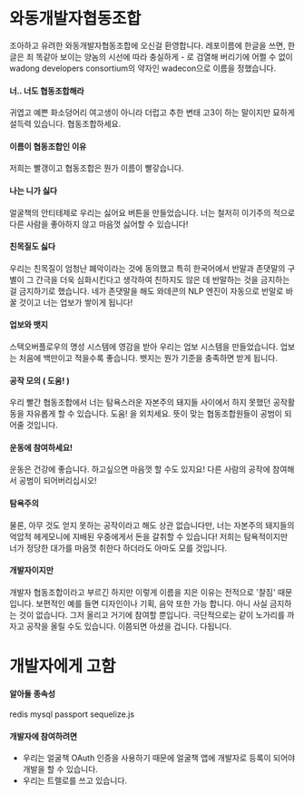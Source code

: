 # 와동개발자협동조합
조아하고 유려한 와동개발자협동조합에 오신걸 환영합니다.
레포이름에 한글을 쓰면, 한글은 죄 똑같아 보이는 양놈의 시선에 따라 충실하게 - 로 검열해 버리기에 어쩔 수 없이 wadong developers consortium의 약자인 wadecon으로 이름을 정했습니다.

#### 너.. 너도 협동조합해라
귀엽고 예쁜 화소덩어리 여고생이 아니라 더럽고 추한 변태 고3이 하는 말이지만 묘하게 설득력 있습니다. 협동조합하세요.

#### 이름이 협동조합인 이유
저희는 빨갱이고 협동조합은 뭔가 이름이 빨갛습니다.

#### 나는 니가 싫다
얼굴책의 안티테제로 우리는 싫어요 버튼을 만들었습니다. 너는 철저히 이기주의 적으로 다른 사람을 좋아하지 않고 마음껏 싫어할 수 있습니다!

#### 친목질도 싫다
우리는 친목질이 엄청난 폐악이라는 것에 동의했고 특히 한국어에서 반말과 존댓말의 구별이 그 간극을 더욱 심화시킨다고 생각하여 친하지도 않은 데 반말하는 것을 금지하는 걸 금지하기로 했습니다. 네가 존댓말을 해도 와데콘의 NLP 엔진이 자동으로 반말로 바꿀 것이고 너는 업보가 쌓이게 됩니다!

#### 업보와 뱃지
스택오버플로우의 명성 시스템에 영감을 받아 우리는 업보 시스템을 만들었습니다. 업보는 처음에 백만이고 적을수록 좋습니다. 뱃지는 뭔가 기준을 충족하면 받게 됩니다.

#### 공작 모의 ( 도움! )
우리 빨간 협동조합에서 너는 탐욕스러운 자본주의 돼지들 사이에서 하지 못했던 공작활동을 자유롭게 할 수 있습니다. 도움! 을 외치세요. 뜻이 맞는 협동조합원들이 공범이 되어줄 것입니다.

#### 운동에 참여하세요!
운동은 건강에 좋습니다. 하고싶으면 마음껏 할 수도 있지요! 다른 사람의 공작에 참여해서 공범이 되어버리십시오!

#### 탐욕주의
물론, 아무 것도 얻지 못하는 공작이라고 해도 상관 없습니다만, 너는 자본주의 돼지들의 억압적 헤게모니에 지배된 우중에게서 돈을 갈취할 수 있습니다! 저희는 탐욕적이지만 너가 정당한 대가를 마음껏 취한다 하더라도 아마도 모를 것입니다.

#### 개발자이지만
개발자 협동조합이라고 부르긴 하지만 이렇게 이름을 지은 이유는 전적으로 '찰짐' 때문입니다. 보편적인 예를 들면 디자인이나 기획, 음악 또한 가능 합니다. 아니 사실 금지하는 것이 없습니다. 그저 올리고 거기에 참여할 뿐입니다. 극단적으로는 같이 노가리를 까자고 공작을 올릴 수도 있습니다. 이쯤되면 아셨을 겁니다. 다됩니다.

# 개발자에게 고함
#### 알아둘 종속성
redis
mysql
passport
sequelize.js

#### 개발자에 참여하려면
- 우리는 얼굴책 OAuth 인증을 사용하기 때문에 얼굴책 앱에 개발자로 등록이 되어야 개발을 할 수 있습니다.
- 우리는 트렐로를 쓰고 있습니다.

